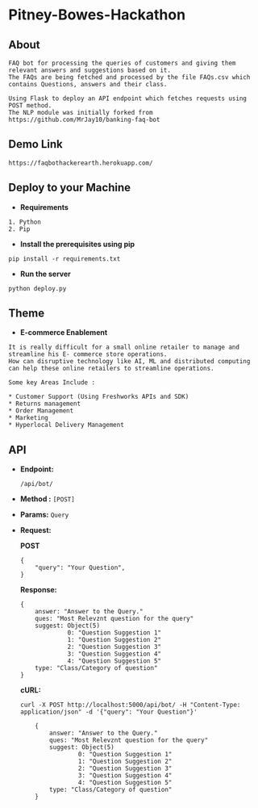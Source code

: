 # Pitney-Bowes-Hackathon

## About

```
FAQ bot for processing the queries of customers and giving them relevant answers and suggestions based on it.
The FAQs are being fetched and processed by the file FAQs.csv which contains Questions, answers and their class.

Using Flask to deploy an API endpoint which fetches requests using POST method.
The NLP module was initially forked from https://github.com/MrJay10/banking-faq-bot
```

## Demo Link
```
https://faqbothackerearth.herokuapp.com/
```

## Deploy to your Machine
* **Requirements**
```
1. Python
2. Pip
```

* **Install the prerequisites using pip**
```
pip install -r requirements.txt
```
* **Run the server**
```
python deploy.py
```

## Theme

*  **E-commerce Enablement**

```
It is really difficult for a small online retailer to manage and streamline his E- commerce store operations.
How can disruptive technology like AI, ML and distributed computing can help these online retailers to streamline operations.

Some key Areas Include :

* Customer Support (Using Freshworks APIs and SDK)
* Returns management
* Order Management
* Marketing
* Hyperlocal Delivery Management
```
## API

*  **Endpoint:**  
    ```
    /api/bot/  
    ```

*  **Method :** `[POST]`  

*  **Params:** `Query`

*  **Request:**

   **POST**

      ```
      {  
          "query": "Your Question",
      }  
      ```

   **Response:**  

      ```  
      {  
          answer: "Answer to the Query."
          ques: "Most Relevznt question for the query" 
          suggest: Object(5)
                   0: "Question Suggestion 1"
                   1: "Question Suggestion 2"
                   2: "Question Suggestion 3"
                   3: "Question Suggestion 4"
                   4: "Question Suggestion 5"
          type: "Class/Category of question"
      }  
      ```

    **cURL:**  
    ```
    curl -X POST http://localhost:5000/api/bot/ -H "Content-Type: application/json" -d '{"query": "Your Question"}'
        
        {  
            answer: "Answer to the Query."
            ques: "Most Relevznt question for the query" 
            suggest: Object(5)
                    0: "Question Suggestion 1"
                    1: "Question Suggestion 2"
                    2: "Question Suggestion 3"
                    3: "Question Suggestion 4"
                    4: "Question Suggestion 5"
            type: "Class/Category of question"
        }  
    ```
